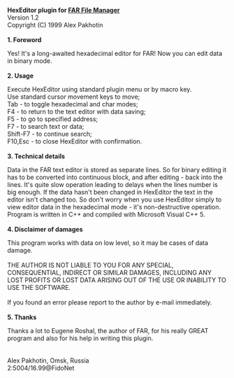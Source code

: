 **HexEditor plugin for [FAR File Manager](http://www.farmanager.com)**<br>
Version 1.2<br>
Copyright (C) 1999 Alex Pakhotin<br>
<br>
<b>1. Foreword</b>

Yes! It's a long-awaited hexadecimal editor for FAR! Now you can edit data in binary mode.<br>
<br>
<b>2. Usage</b>

Execute HexEditor using standard plugin menu or by macro key.<br>
Use standard cursor movement keys to move;<br>
Tab - to toggle hexadecimal and char modes;<br>
F4 - to return to the text editor with data saving;<br>
F5 - to go to specified address;<br>
F7 - to search text or data;<br>
Shift-F7 - to continue search;<br>
F10,Esc - to close HexEditor with confirmation.<br>
<br>
<b>3. Technical details</b>

Data in the FAR text editor is stored as separate lines. So for binary editing it has to be converted into continuous block, and after editing - back into the lines. It's quite slow operation leading to delays when the lines number is big enough. If the data hasn't been changed in HexEditor the text in the editor isn't changed too. So don't worry when you use HexEditor simply to view editor data in the hexadecimal mode - it's non-destructive operation. Program is written in C++ and compiled with Microsoft Visual C++ 5.<br>
<br>
<b>4. Disclaimer of damages</b>

This program works with data on low level, so it may be cases of data damage.<br>
<br>
THE AUTHOR IS NOT LIABLE TO YOU FOR ANY SPECIAL, CONSEQUENTIAL, INDIRECT OR SIMILAR DAMAGES, INCLUDING ANY LOST PROFITS OR LOST DATA ARISING OUT OF THE USE OR INABILITY TO USE THE SOFTWARE.<br>
<br>
If you found an error please report to the author by e-mail immediately.<br>
<br>
<b>5. Thanks</b>

Thanks a lot to Eugene Roshal, the author of FAR, for his really GREAT program and also for his help in writing this plugin.<br>
<br>
<br>
Alex Pakhotin, Omsk, Russia<br>
2:5004/16.99@FidoNet<br>
